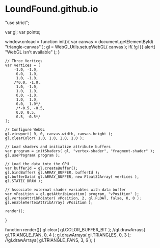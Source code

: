 # LoundFound.github.io
"use strict";

var gl;
var points;

window.onload = function init(){
	var canvas = document.getElementById( "triangle-canvas" );
	gl = WebGLUtils.setupWebGL( canvas );
	if( !gl ){
		alert( "WebGL isn't available" );
	}

	// Three Vertices
	var vertices = [
		-1.0, -1.0, 
		 0.0,  1.0, 
		 1.0, -1.0, 
		/*0.0, -1.0,
		 1.0, -1.0,
		 1.0,  1.0,
		 0.0, -1.0,
		 1.0,  1.0,
		 0.0,  1.0*/
		 /*-0.5, -0.5,
		 0.0, 0.5,
		 0.5, -0.5*/
	];

	// Configure WebGL
	gl.viewport( 0, 0, canvas.width, canvas.height );
	gl.clearColor( 1.0, 1.0, 1.0, 1.0 );

	// Load shaders and initialize attribute buffers
	var program = initShaders( gl, "vertex-shader", "fragment-shader" );
	gl.useProgram( program );

	// Load the data into the GPU
	var bufferId = gl.createBuffer();
	gl.bindBuffer( gl.ARRAY_BUFFER, bufferId );
	gl.bufferData( gl.ARRAY_BUFFER, new Float32Array( vertices ), gl.STATIC_DRAW );

	// Associate external shader variables with data buffer
	var vPosition = gl.getAttribLocation( program, "vPosition" );
	gl.vertexAttribPointer( vPosition, 2, gl.FLOAT, false, 0, 0 );
	gl.enableVertexAttribArray( vPosition );

	render();
}

function render(){
	gl.clear( gl.COLOR_BUFFER_BIT );
	//gl.drawArrays( gl.TRIANGLE_FAN, 0, 4 );
	gl.drawArrays( gl.TRIANGLES, 0, 3 );
	//gl.drawArrays( gl.TRIANGLE_FANS, 3, 6 );
}
